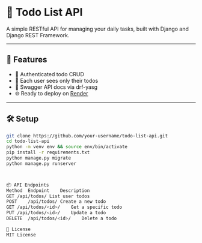 # 📝 Todo List API

A simple RESTful API for managing your daily tasks, built with Django and Django REST Framework.

---

## 🚀 Features

- 🔐 Authenticated todo CRUD
- 👤 Each user sees only their todos
- 📄 Swagger API docs via drf-yasg
- 🌐 Ready to deploy on [Render](https://render.com)

---

## 🛠️ Setup

```bash
git clone https://github.com/your-username/todo-list-api.git
cd todo-list-api
python -m venv env && source env/bin/activate
pip install -r requirements.txt
python manage.py migrate
python manage.py runserver



📦 API Endpoints
Method	Endpoint	Description
GET	/api/todos/	List user todos
POST	/api/todos/	Create a new todo
GET	/api/todos/<id>/	Get a specific todo
PUT	/api/todos/<id>/	Update a todo
DELETE	/api/todos/<id>/	Delete a todo

📄 License
MIT License

